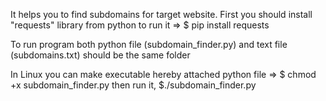 It helps you to find subdomains for target website.
First you should install "requests" library from python to run it => $ pip install requests

To run program both python file (subdomain_finder.py) and text file (subdomains.txt) should be the same folder 


In Linux you can make executable hereby attached python file => 
$ chmod +x subdomain_finder.py  then run it,
$./subdomain_finder.py
